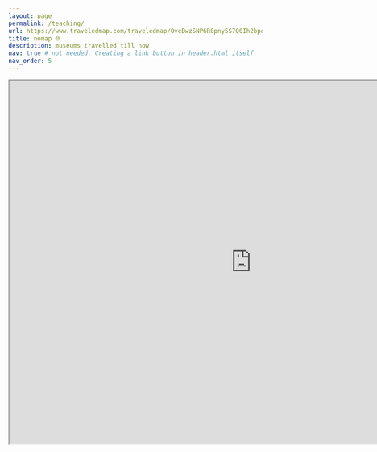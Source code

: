 ```yaml
---
layout: page
permalink: /teaching/
url: https://www.traveledmap.com/traveledmap/OveBwzSNP6R0pny5S7Q0Ih2bpqt2#
title: nomap 🌐
description: museums travelled till now
nav: true # not needed. Creating a link button in header.html itself
nav_order: 5
---
```


<!-- _pages/publications.md -->
<div class="museums">

<iframe src="https://www.google.com/maps/d/u/0/embed?mid=10a45UYffmhb2dgsDrl05O_IiRlE294w&ehbc=2E312F" width="960" height="720"></iframe>

</div>